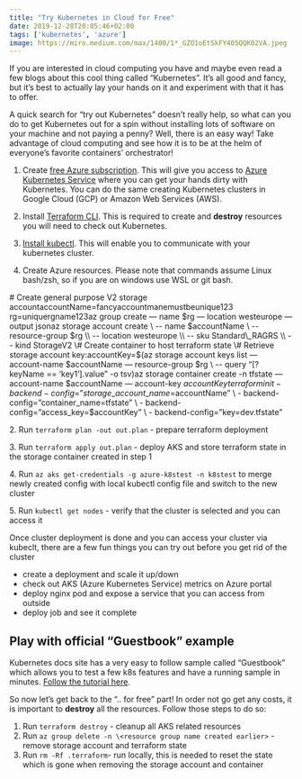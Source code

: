 ```yaml
---
title: "Try Kubernetes in Cloud for Free"
date: 2019-12-28T20:05:46+02:00
tags: ['kubernetes', 'azure']
image: https://miro.medium.com/max/1400/1*_GZO1oEtSkFY405QQK02VA.jpeg
---
```


If you are interested in cloud computing you have and maybe even read a few blogs about this cool thing called “Kubernetes”. It’s all good and fancy, but it’s best to actually lay your hands on it and experiment with that it has to offer.

<!--truncate-->

A quick search for “try out Kubernetes” doesn’t really help, so what can you do to get Kubernetes out for a spin without installing lots of software on your machine and not paying a penny? Well, there is an easy way! Take advantage of cloud computing and see how it is to be at the helm of everyone’s favorite containers’ orchestrator!

1. Create [free Azure subscription](https://azure.microsoft.com/en-us/free/). This will give you access to [Azure Kubernetes Service](https://azure.microsoft.com/en-us/services/kubernetes-service/) where you can get your hands dirty with Kubernetes. You can do the same creating Kubernetes clusters in Google Cloud (GCP) or Amazon Web Services (AWS).
2. Install [Terraform CLI](https://www.terraform.io/downloads.html). This is required to create and **destroy** resources you will need to check out Kubernetes.
3. [Install kubectl](https://kubernetes.io/docs/tasks/tools/install-kubectl/). This will enable you to communicate with your kubernetes cluster.

1. Create Azure resources. Please note that commands assume Linux bash/zsh, so if you are on windows use WSL or git bash.

\# Create general purpose V2 storage accountaccountName=fancyaccountmanemustbeunique123
rg=uniquergname123az group create — name $rg — location westeurope — output jsonaz storage account create \\
     -- name $accountName \\
     -- resource-group $rg \\
     -- location westeurope \\
     -- sku Standard\_RAGRS \\
     -- kind StorageV2 \# Create container to host terraform state
\# Retrieve storage account key:accountKey=$(az storage account keys list — account-name $accountName — resource-group $rg \\
      -- query “\[?keyName == ‘key1’\].value” -o tsv)az storage container create -n tfstate — account-name $accountName — account-key $accountKeyterraform init -backend-config=”storage\_account\_name=$accountName” \\
\- backend-config=”container\_name=tfstate” \\
\- backend-config=”access\_key=$accountKey” \\
\- backend-config=”key=dev.tfstate”

2\. Run `terraform plan -out out.plan` - prepare terraform deployment

3\. Run `terraform apply out.plan` - deploy AKS and store terraform state in the storage container created in step 1

4\. Run `az aks get-credentials -g azure-k8stest -n k8stest` to merge newly created config with local kubectl config file and switch to the new cluster

5\. Run `kubectl get nodes` - verify that the cluster is selected and you can access it

Once cluster deployment is done and you can access your cluster via kubeclt, there are a few fun things you can try out before you get rid of the cluster

- create a deployment and scale it up/down
- check out AKS (Azure Kubernetes Service) metrics on Azure portal
- deploy nginx pod and expose a service that you can access from outside
- deploy job and see it complete

## Play with official “Guestbook” example

Kubernetes docs site has a very easy to follow sample called “Guestbook” which allows you to test a few k8s features and have a running sample in minutes. [Follow the tutorial here](https://kubernetes.io/docs/tutorials/stateless-application/guestbook/).

So now let’s get back to the “.. for free” part! In order not go get any costs, it is important to **destroy** all the resources. Follow those steps to do so:

1. Run `terraform destroy` - cleanup all AKS related resources
2. Run `az group delete -n \<resource group name created earlier>` - remove storage account and terraform state
3. Run `rm -Rf .terraform`\- run locally, this is needed to reset the state which is gone when removing the storage account and container

